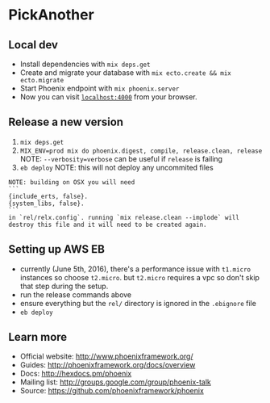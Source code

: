 # PickAnother

## Local dev

  * Install dependencies with `mix deps.get`
  * Create and migrate your database with `mix ecto.create && mix ecto.migrate`
  * Start Phoenix endpoint with `mix phoenix.server`
  * Now you can visit [`localhost:4000`](http://localhost:4000) from your browser.

## Release a new version

  1. `mix deps.get`
  2. `MIX_ENV=prod mix do phoenix.digest, compile, release.clean, release` NOTE: `--verbosity=verbose` can be useful if `release` is failing
  3. `eb deploy` NOTE: this will not deploy any uncommited files

    NOTE: building on OSX you will need
    ```
    {include_erts, false}.
    {system_libs, false}.
    ```
    in `rel/relx.config`. running `mix release.clean --implode` will destroy this file and it will need to be created again.

## Setting up AWS EB

  * currently (June 5th, 2016), there's a performance issue with `t1.micro` instances so choose `t2.micro`. but `t2.micro` requires a vpc so don't skip that step during the setup.
  * run the release commands above
  * ensure everything but the `rel/` directory is ignored in the `.ebignore` file
  * `eb deploy`

## Learn more

  * Official website: http://www.phoenixframework.org/
  * Guides: http://phoenixframework.org/docs/overview
  * Docs: http://hexdocs.pm/phoenix
  * Mailing list: http://groups.google.com/group/phoenix-talk
  * Source: https://github.com/phoenixframework/phoenix
